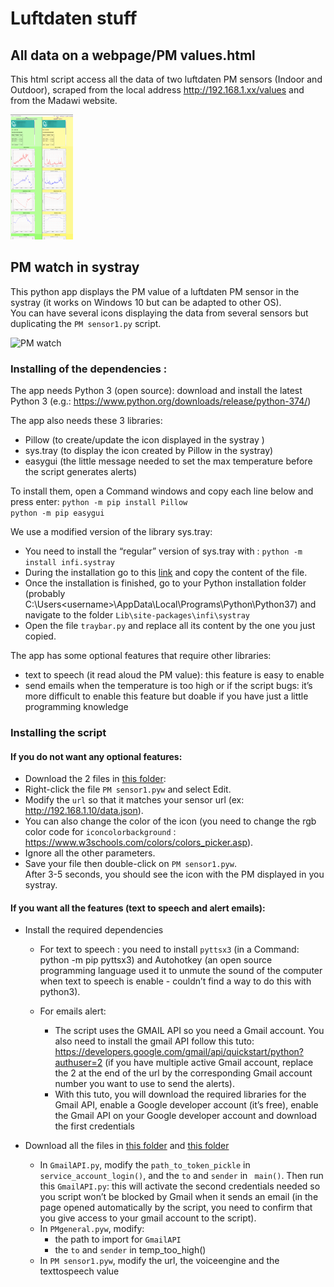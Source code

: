 # Luftdaten stuff


## All data on a webpage/PM values.html
This html script access all the data of two luftdaten PM sensors (Indoor and Outdoor), scraped from the local address http://192.168.1.xx/values and from the Madawi website. 

<img src="All%20data%20on%20a%20webpage/All%20data%20from%202%20PM%20sensors%20side%20by%20side.png" width="100" height="200">


## PM watch in systray
This python app displays the PM value of a luftdaten PM sensor in the systray (it works on Windows 10 but can be adapted to other OS).  
You can have several icons displaying the data from several sensors but duplicating the `PM sensor1.py` script. 

![PM watch](https://user-images.githubusercontent.com/15843700/63337986-438bbd00-c342-11e9-87ca-49c70884948f.png)


### Installing of the dependencies : 
The app needs Python 3  (open source): download and install the latest Python 3 (e.g.: https://www.python.org/downloads/release/python-374/)

The app also needs these 3 libraries:
- Pillow (to create/update the icon displayed in the systray )
- sys.tray (to display the icon created by Pillow in the systray)
- easygui (the little message needed to set the max temperature before the script generates alerts)

To install them, open a Command windows and copy each line below and press enter:
`python -m pip install Pillow`  
`python -m pip easygui`  

We use a modified version of the library sys.tray: 
- You need to install the “regular” version of sys.tray with : `python -m install infi.systray`  
- During the installation go to this [link](https://github.com/MagTun/infi.systray/blob/develop/src/infi/systray/traybar.py) and copy the content of the file.   
- Once the installation is finished, go to your Python installation folder (probably C:\Users\<username>\AppData\Local\Programs\Python\Python37) and navigate to the folder `Lib\site-packages\infi\systray`  
- Open the file `traybar.py` and replace all its content by the one you just copied.   


The app has some optional features that require other libraries:  
- text to speech (it read aloud the PM value): this feature is easy to enable  
- send emails when the temperature is too high or if the script bugs: it’s more difficult to enable this feature but doable if you have just a little programming knowledge    



### Installing the script
####  If you do not want any optional features: 
- Download the 2 files in [this folder](https://github.com/MagTun/luftdaten-stuff/tree/master/PM%20watch%20in%20systray/Main%20app): 
- Right-click the file `PM sensor1.pyw` and select Edit.   
- Modify the `url` so that it matches your sensor url (ex: http://192.168.1.10/data.json).   
- You can also change the color of the icon (you need to change the rgb color code for `iconcolorbackground` : https://www.w3schools.com/colors/colors_picker.asp).   
- Ignore all the other parameters.  
- Save your file then double-click on `PM sensor1.pyw`.  
After 3-5 seconds, you should see the icon with the PM displayed in you systray.  

#### If you want all the features (text to speech and alert emails): 
- Install the required dependencies
   - For text to speech : you need to install `pyttsx3` (in a Command: python -m pip pyttsx3) and Autohotkey (an open source programming language used it to unmute the sound of the computer when text to speech is enable - couldn’t find a way to do this with python3).   
  
   - For emails alert:  
      - The script uses the GMAIL API so you need a Gmail account. You also need to install the gmail API follow this tuto: https://developers.google.com/gmail/api/quickstart/python?authuser=2 (if you have multiple active Gmail account, replace the 2 at the end of the url by the corresponding Gmail account number you want to use to send the alerts).  
      - With this tuto, you will download the required libraries for the Gmail API, enable a Google developer account (it’s free), enable the Gmail API on your Google developer account and download the first credentials

- Download all the files in [this folder](https://github.com/MagTun/luftdaten-stuff/tree/master/PM%20watch%20in%20systray/Main%20app) and [this folder](https://github.com/MagTun/luftdaten-stuff/tree/master/PM%20watch%20in%20systray/Files%20for%20optional%20features)  
   - In `GmailAPI.py`, modify the `path_to_token_pickle` in `service_account_login()`, and the `to` and `sender` in ` main()`. Then run this `GmailAPI.py`: this will activate the  second credentials needed so you script won’t be blocked by Gmail when it sends an email (in the page opened automatically by the script, you need to confirm that you give access to your gmail account to the script). 
   - In `PMgeneral.pyw`, modify:  
        -  the path to import for `GmailAPI`  
        - the `to` and `sender` in temp_too_high()   
   - In `PM sensor1.pyw`, modify the url, the voiceengine and the texttospeech value  












